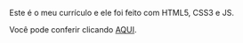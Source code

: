 Este é o meu currículo e ele foi feito com HTML5, CSS3 e JS.

Você pode conferir clicando <a href="https://caiopradodesouza.github.io/curriculo/">AQUI</a>.
